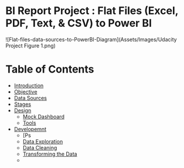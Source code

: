 # BI Report Project : Flat Files (Excel, PDF, Text, & CSV) to Power BI

![Flat-files-data-sources-to-PowerBI-Diagram](Assets/Images/Udacity Project Figure 1.png)

# Table of Contents
- [Introduction](#objectives)
- [Objective](#objectives)
- [Data Sources](#data-sources)
- [Stages](#stages)
- [Design](#design)
  - [Mock Dashboard](#Mock-Dasboard)
  - [Tools](#Tools)
- [Developemnt](#developement)
  - [Ps
  - [Data Exploration](#Data-Exploration)
  - [Data Cleaning](#Data-Cleaning)
  - [Transforming the Data](#tranforming-the-data)
  - 
